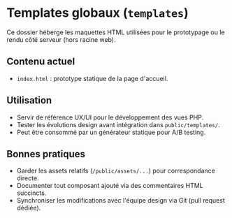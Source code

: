 # Templates globaux (`templates`)

Ce dossier héberge les maquettes HTML utilisées pour le prototypage ou le rendu côté serveur (hors racine web).

## Contenu actuel

- `index.html` : prototype statique de la page d'accueil.

## Utilisation

- Servir de référence UX/UI pour le développement des vues PHP.
- Tester les évolutions design avant intégration dans `public/templates/`.
- Peut être consommé par un générateur statique pour A/B testing.

## Bonnes pratiques

- Garder les assets relatifs (`/public/assets/...`) pour correspondance directe.
- Documenter tout composant ajouté via des commentaires HTML succincts.
- Synchroniser les modifications avec l'équipe design via Git (pull request dédiée).

